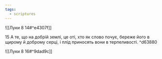 ```yaml
---
tags:
  - scriptures
---
```


![[Луки 8 14#^e4307f]]

15 А те, що на добрій землі, це оті, хто як слово почує, береже його в щирому й доброму серці, і плід приносять вони в терпеливості. ^d63880

![[Луки 8 16#^9dad9c]]